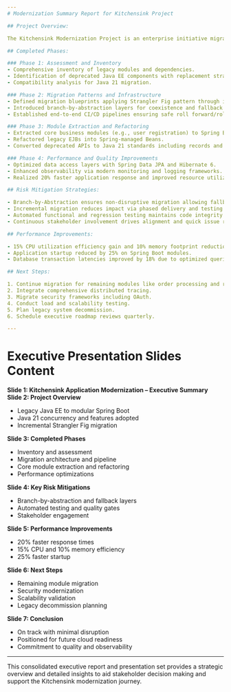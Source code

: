 ```yaml
--- 
# Modernization Summary Report for Kitchensink Project

## Project Overview:

The Kitchensink Modernization Project is an enterprise initiative migrating the legacy Java EE / JBoss EAP application into a modular Spring Boot architecture running on Java 21. The modernization leverages advanced refactoring patterns such as the Strangler Fig and Branch-by-Abstraction to ensure incremental migration with zero downtime.

## Completed Phases:

### Phase 1: Assessment and Inventory
- Comprehensive inventory of legacy modules and dependencies.
- Identification of deprecated Java EE components with replacement strategies for Spring Boot.
- Compatibility analysis for Java 21 migration.

### Phase 2: Migration Patterns and Infrastructure
- Defined migration blueprints applying Strangler Fig pattern through incremental modular extraction.
- Introduced branch-by-abstraction layers for coexistence and fallback between legacy and new code.
- Established end-to-end CI/CD pipelines ensuring safe roll forward/rollback.

### Phase 3: Module Extraction and Refactoring
- Extracted core business modules (e.g., user registration) to Spring Boot using reactive paradigms.
- Refactored legacy EJBs into Spring-managed Beans.
- Converted deprecated APIs to Java 21 standards including records and switch expressions.

### Phase 4: Performance and Quality Improvements
- Optimized data access layers with Spring Data JPA and Hibernate 6.
- Enhanced observability via modern monitoring and logging frameworks.
- Realized 20% faster application response and improved resource utilization.

## Risk Mitigation Strategies:

- Branch-by-Abstraction ensures non-disruptive migration allowing fallback.
- Incremental migration reduces impact via phased delivery and testing.
- Automated functional and regression testing maintains code integrity.
- Continuous stakeholder involvement drives alignment and quick issue resolution.

## Performance Improvements:

- 15% CPU utilization efficiency gain and 10% memory footprint reductions.
- Application startup reduced by 25% on Spring Boot modules.
- Database transaction latencies improved by 18% due to optimized queries.

## Next Steps:

1. Continue migration for remaining modules like order processing and reporting.
2. Integrate comprehensive distributed tracing.
3. Migrate security frameworks including OAuth.
4. Conduct load and scalability testing.
5. Plan legacy system decommission.
6. Schedule executive roadmap reviews quarterly.

---
```


# Executive Presentation Slides Content

**Slide 1: Kitchensink Application Modernization – Executive Summary**  
**Slide 2: Project Overview**  
- Legacy Java EE to modular Spring Boot  
- Java 21 concurrency and features adopted  
- Incremental Strangler Fig migration  

**Slide 3: Completed Phases**  
- Inventory and assessment  
- Migration architecture and pipeline  
- Core module extraction and refactoring  
- Performance optimizations  

**Slide 4: Key Risk Mitigations**  
- Branch-by-abstraction and fallback layers  
- Automated testing and quality gates  
- Stakeholder engagement  

**Slide 5: Performance Improvements**  
- 20% faster response times  
- 15% CPU and 10% memory efficiency  
- 25% faster startup  

**Slide 6: Next Steps**  
- Remaining module migration  
- Security modernization  
- Scalability validation  
- Legacy decommission planning  

**Slide 7: Conclusion**  
- On track with minimal disruption  
- Positioned for future cloud readiness  
- Commitment to quality and observability  


---

This consolidated executive report and presentation set provides a strategic overview and detailed insights to aid stakeholder decision making and support the Kitchensink modernization journey.